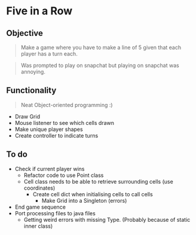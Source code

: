 # Five in a Row

## Objective

> Make a game where you have to make a line of 5 given that each player has a turn each.

> Was prompted to play on snapchat but playing on snapchat was annoying.

## Functionality

> Neat Object-oriented programming :)

- Draw Grid
- Mouse listener to see which cells drawn
- Make unique player shapes
- Create controller to indicate turns

## To do

- Check if current player wins
    - Refactor code to use Point class
    - Cell class needs to be able to retrieve surrounding cells (use coordinates)
        - Create cell dict when initialising cells to call cells
            - Make Grid into a Singleton (errors)
- End game sequence
- Port processing files to java files
    - Getting weird errors with missing Type. (Probably because of static inner class)

